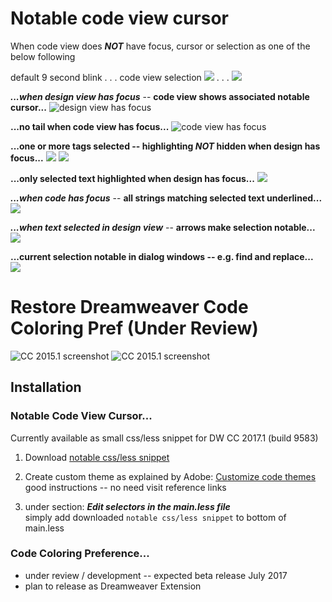 # Notable code view cursor
When code view does ***NOT*** have focus, cursor or selection as one of the below following

default 9 second blink . . .  code view selection
![](http://i.imgur.com/Do9WrSb.gif) . . . ![](http://i.imgur.com/OzB4wvr.png)

***...when design view has focus*** -- **code view shows associated notable  cursor...**
![design view has focus](http://i.imgur.com/uR4CWfn.png)  

**...no tail when code view has focus...** 
![code view has focus](http://i.imgur.com/Eyvv7Qm.png)

**...one or more tags selected -- highlighting *NOT* hidden when design has focus...**
![](http://i.imgur.com/2lurRGy.png)
![](http://i.imgur.com/WP9xyxt.png)

**...only selected text highlighted when design has focus...**
![](http://i.imgur.com/Gh6ybyE.png)

***...when code has focus*** -- **all strings matching selected text underlined...**
![](http://i.imgur.com/BLh0aHL.png)

***...when text selected in design view*** -- **arrows make selection notable...**
![](http://i.imgur.com/raiQB44.png)

**...current selection notable in dialog windows -- e.g. find and replace...** 
![](http://i.imgur.com/fN2BGnO.png)

# Restore Dreamweaver Code Coloring Pref (Under Review)  

![CC 2015.1 screenshot](http://i.imgur.com/3QKBcIv.png)
![CC 2015.1 screenshot](http://i.imgur.com/6DGRxH0.png)

## Installation

### Notable Code View Cursor...
Currently available as small css/less snippet for DW CC 2017.1 (build 9583)  

1. Download [notable css/less snippet](https://github.com/flkeysgeek/DW-CC-2017-code-coloring-pref/blob/master/notable.zip)
  
2. Create custom theme as explained by Adobe: [Customize code themes](https://helpx.adobe.com/dreamweaver/using/customize-code-coloring.html)  
good instructions -- no need visit reference links

3. under section: ***Edit selectors in the main.less file***  
simply add downloaded `notable css/less snippet` to bottom of main.less

### Code Coloring Preference... 

- under review / development -- expected beta release July 2017
- plan to release as Dreamweaver Extension 